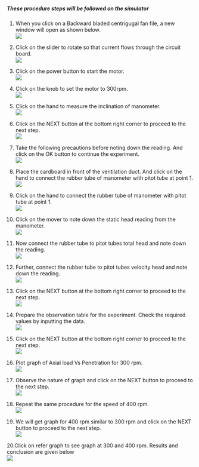 ##### These procedure steps will be followed on the simulator

1. When you click on a Backward bladed centrigugal fan file, a new window will open as shown below.<br>
<img src="images/k1.png"><br>

2. Click on the slider to rotate so that current flows through the circuit board.<br>
<img src="images/k2.png"><br>

3. Click on the power button to start the motor. <br>
<img src="images/k3.png"><br>

4. Click on the knob to set the motor to 300rpm.<br>
<img src="images/k4.png"><br>

5. Click on the hand to measure the inclination of manometer.<br>
<img src="images/k5.png"><br>

6. Click on the NEXT button at the bottom right corner to proceed to the next step.<br>
<img src="images/k6.png"><br>

7. Take the following precautions before noting down the reading. And click on the OK button to continue the experiment.<br>
<img src="images/k7.png"><br>

8. Place the cardboard in front of the ventilation duct. And click on the hand to connect the rubber tube of manometer with pitot tube at point 1.<br>
<img src="images/k8.png"><br>

9. Click on the hand to connect the rubber tube of manometer with pitot tube at point 1.<br>
<img src="images/k9.png"><br>

10. Click on the mover to note down the static head reading from the manometer.<br>
<img src="images/k10.png"><br>

11. Now connect the rubber tube to pitot tubes total head and note down the reading.<br>
<img src="images/k11.png"><br>

12. Further, connect the rubber tube to pitot tubes velocity head and note down the reading. <br>
<img src="images/k12.png"><br>

13. Click on the NEXT button at the bottom right corner to proceed to the next step.<br>
<img src="images/k13.png"><br>

14. Prepare the observation table for the experiment. Check the required values by inputting the data.<br>
<img src="images/k14.png"><br>

15. Click on the NEXT button at the bottom right corner to proceed to the next step.<br>
<img src="images/k15.png"><br>

16. Plot graph of Axial load Vs Penetration for 300 rpm.<br>
<img src="images/k16.png"><br>

17. Observe the nature of graph and click on the NEXT button to proceed to the next step.<br>
<img src="images/k17.png"><br>

18. Repeat the same procedure for the speed of 400 rpm.<br>
<img src="images/k18.png"><br>

19. We will get graph for 400 rpm similar to 300 rpm and click on the NEXT button to proceed to the next step.<br>
<img src="images/k19.png"><br>

20.Click on refer graph to see graph at 300 and 400 rpm. Results and conclusion are given below<br>
<img src="images/k20.png"><br>

